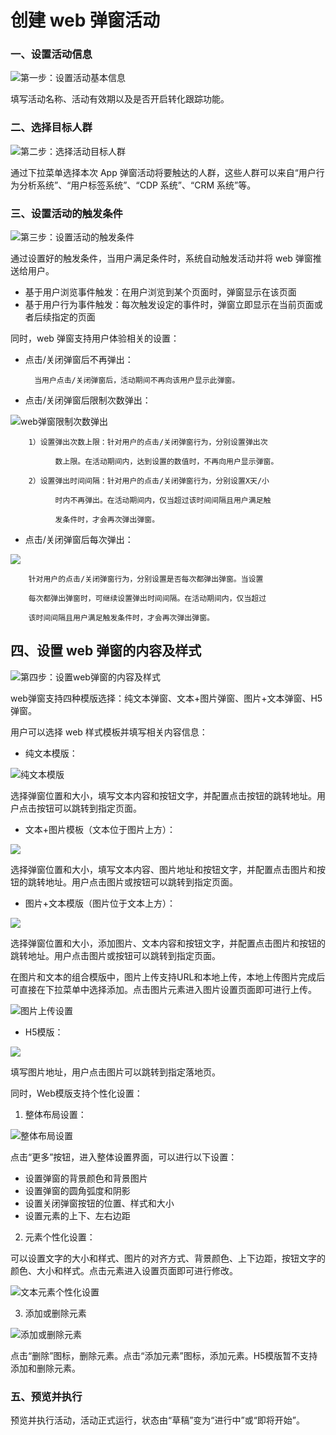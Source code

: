 # 创建 web 弹窗活动

### 一、设置活动信息

![&#x7B2C;&#x4E00;&#x6B65;&#xFF1A;&#x8BBE;&#x7F6E;&#x6D3B;&#x52A8;&#x57FA;&#x672C;&#x4FE1;&#x606F;](../../.gitbook/assets/image%20%2844%29.png)

填写活动名称、活动有效期以及是否开启转化跟踪功能。

### 二、选择目标人群

![&#x7B2C;&#x4E8C;&#x6B65;&#xFF1A;&#x9009;&#x62E9;&#x6D3B;&#x52A8;&#x76EE;&#x6807;&#x4EBA;&#x7FA4;](../../.gitbook/assets/image%20%2842%29.png)

通过下拉菜单选择本次 App 弹窗活动将要触达的人群，这些人群可以来自“用户行为分析系统”、“用户标签系统”、“CDP 系统”、“CRM 系统”等。

### 三、设置活动的触发条件

![&#x7B2C;&#x4E09;&#x6B65;&#xFF1A;&#x8BBE;&#x7F6E;&#x6D3B;&#x52A8;&#x7684;&#x89E6;&#x53D1;&#x6761;&#x4EF6;](../../.gitbook/assets/web-chu-fa-tiao-jian-.png)

通过设置好的触发条件，当用户满足条件时，系统自动触发活动并将 web 弹窗推送给用户。

* 基于用户浏览事件触发：在用户浏览到某个页面时，弹窗显示在该页面
* 基于用户行为事件触发：每次触发设定的事件时，弹窗立即显示在当前页面或者后续指定的页面

同时，web 弹窗支持用户体验相关的设置：

* 点击/关闭弹窗后不再弹出：

        当用户点击/关闭弹窗后，活动期间不再向该用户显示此弹窗。

* 点击/关闭弹窗后限制次数弹出：

![web&#x5F39;&#x7A97;&#x9650;&#x5236;&#x6B21;&#x6570;&#x5F39;&#x51FA;](../../.gitbook/assets/web-yong-hu-ti-yan-.png)

        1）设置弹出次数上限：针对用户的点击/关闭弹窗行为，分别设置弹出次

              数上限。在活动期间内，达到设置的数值时，不再向用户显示弹窗。

        2）设置弹出时间间隔：针对用户的点击/关闭弹窗行为，分别设置X天/小 

              时内不再弹出。在活动期间内，仅当超过该时间间隔且用户满足触  

              发条件时，才会再次弹出弹窗。

* 点击/关闭弹窗后每次弹出：

![](../../.gitbook/assets/ping-mu-kuai-zhao-20200810-shang-wu-10.41.45.png)

        针对用户的点击/关闭弹窗行为，分别设置是否每次都弹出弹窗。当设置  

        每次都弹出弹窗时，可继续设置弹出时间间隔。在活动期间内，仅当超过

        该时间间隔且用户满足触发条件时，才会再次弹出弹窗。

##        四、设置 web 弹窗的内容及样式

![&#x7B2C;&#x56DB;&#x6B65;&#xFF1A;&#x8BBE;&#x7F6E;web&#x5F39;&#x7A97;&#x7684;&#x5185;&#x5BB9;&#x53CA;&#x6837;&#x5F0F;](../../.gitbook/assets/web-huo-dong-mo-ban-.png)

web弹窗支持四种模版选择：纯文本弹窗、文本+图片弹窗、图片+文本弹窗、H5弹窗。

用户可以选择 web 样式模板并填写相关内容信息：

* 纯文本模版：

![&#x7EAF;&#x6587;&#x672C;&#x6A21;&#x7248;](../../.gitbook/assets/web-chun-wen-ben-mo-ban-.png)

选择弹窗位置和大小，填写文本内容和按钮文字，并配置点击按钮的跳转地址。用户点击按钮可以跳转到指定页面。

* 文本+图片模板（文本位于图片上方）：

![](../../.gitbook/assets/web-wen-zi-+-tu-pian-mo-ban-.png)

选择弹窗位置和大小，填写文本内容、图片地址和按钮文字，并配置点击图片和按钮的跳转地址。用户点击图片或按钮可以跳转到指定页面。

* 图片+文本模版（图片位于文本上方）：

![](../../.gitbook/assets/web-tu-pian-+-wen-zi-mo-ban-.png)

选择弹窗位置和大小，添加图片、文本内容和按钮文字，并配置点击图片和按钮的跳转地址。用户点击图片或按钮可以跳转到指定页面。

在图片和文本的组合模版中，图片上传支持URL和本地上传，本地上传图片完成后可直接在下拉菜单中选择添加。点击图片元素进入图片设置页面即可进行上传。

![&#x56FE;&#x7247;&#x4E0A;&#x4F20;&#x8BBE;&#x7F6E;](../../.gitbook/assets/wechatimg291.jpeg)

* H5模版：

![](../../.gitbook/assets/webh5-mo-ban-.png)

填写图片地址，用户点击图片可以跳转到指定落地页。

同时，Web模版支持个性化设置：

1. 整体布局设置：

![&#x6574;&#x4F53;&#x5E03;&#x5C40;&#x8BBE;&#x7F6E;](../../.gitbook/assets/web-ge-xing-hua-she-zhi-.jpeg)

点击“更多”按钮，进入整体设置界面，可以进行以下设置：

* 设置弹窗的背景颜色和背景图片
* 设置弹窗的圆角弧度和阴影
* 设置关闭弹窗按钮的位置、样式和大小
* 设置元素的上下、左右边距

2. 元素个性化设置：

可以设置文字的大小和样式、图片的对齐方式、背景颜色、上下边距，按钮文字的颜色、大小和样式。点击元素进入设置页面即可进行修改。

![&#x6587;&#x672C;&#x5143;&#x7D20;&#x4E2A;&#x6027;&#x5316;&#x8BBE;&#x7F6E;](../../.gitbook/assets/img_9861.jpg)

3. 添加或删除元素

![&#x6DFB;&#x52A0;&#x6216;&#x5220;&#x9664;&#x5143;&#x7D20;](../../.gitbook/assets/web-an-niu-she-zhi-.png)

点击“删除”图标，删除元素。点击“添加元素”图标，添加元素。H5模版暂不支持添加和删除元素。

### 五、预览并执行

预览并执行活动，活动正式运行，状态由“草稿”变为“进行中”或“即将开始”。

